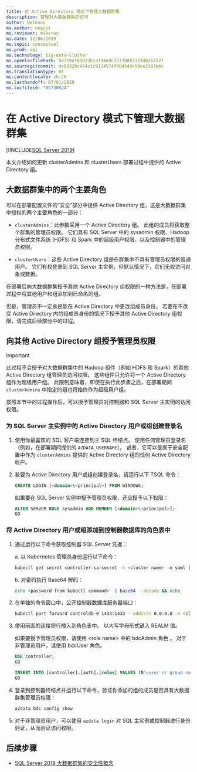 ```yaml
---
title: 在 Active Directory 模式下管理大数据群集
description: 管理对大数据群集的访问
author: NelGson
ms.author: negust
ms.reviewer: mikeray
ms.date: 12/06/2019
ms.topic: conceptual
ms.prod: sql
ms.technology: big-data-cluster
ms.openlocfilehash: 94719ef65023b1afd4edcf7770887323d0267127
ms.sourcegitcommit: da88320c474c1c9124574f90d549c50ee3387b4c
ms.translationtype: HT
ms.contentlocale: zh-CN
ms.lasthandoff: 07/01/2020
ms.locfileid: "85730624"
---
```

# <a name="manage-big-data-cluster-access-in-active-directory-mode"></a>在 Active Directory 模式下管理大数据群集

[!INCLUDE[SQL Server 2019](../includes/applies-to-version/sqlserver2019.md)]

本文介绍如何更新 clusterAdmins 和 clusterUsers 部署过程中提供的 Active Directory 组。

## <a name="two-overarching-roles-in-the-big-data-cluster"></a>大数据群集中的两个主要角色

可以在部署配置文件的“安全”部分中提供 Active Directory 组，这是大数据群集中授权的两个主要角色的一部分：

* `clusterAdmins`：此参数采用一个 Active Directory 组。 此组的成员将获取整个群集的管理员权限。 它们具有 SQL Server 中的 sysadmin 权限、Hadoop 分布式文件系统 (HDFS) 和 Spark 中的超级用户权限，以及控制器中的管理员权限。

* `clusterUsers`：这些 Active Directory 组是在群集中不具有管理员权限的普通用户。 它们有权登录到 SQL Server 主实例，但默认情况下，它们无权访问对象或数据。

在部署后向大数据群集授予其他 Active Directory 组权限的一种方法是，在部署过程中将其他用户和组添加到已命名的组。 

但是，管理员不一定总是能在 Active Directory 中更改组成员身份。 若要在不改变 Active Directory 内的组成员身份的情况下授予其他 Active Directory 组权限，请完成后续部分中的过程。

## <a name="grant-administrator-permissions-to-additional-active-directory-groups"></a>向其他 Active Directory 组授予管理员权限

>[!IMPORTANT]
>此过程不会授予对大数据群集中的 Hadoop 组件（例如 HDFS 和 Spark）的其他 Active Directory 组管理员访问权限。 这些组件只允许将一个 Active Directory 组作为超级用户组。 此限制意味着，即使在执行此步骤之后，在部署期间 `clusterAdmins` 中指定的组也将始终作为超级用户组。

按照本节中的过程操作后，可以授予管理员对控制器和 SQL Server 主实例的访问权限。

### <a name="create-a-login-for-the-active-directory-user-or-group-in-the-sql-server-master-instance"></a>为 SQL Server 主实例中的 Active Directory 用户或组创建登录名 

1. 使用你最喜欢的 SQL 客户端连接到主 SQL 终结点。 使用任何管理员登录名（例如，在部署期间提供的 `AZDATA_USERNAME`）。 或者，它可以是属于安全配置中作为 `clusterAdmins` 提供的 Active Directory 组的任何 Active Directory 帐户。

1. 若要为 Active Directory 用户或组创建登录名，请运行以下 TSQL 命令：

   ```sql
   CREATE LOGIN [<domain>\<principal>] FROM WINDOWS;
   ```

   如果要在 SQL Server 实例中授予管理员权限，还应授予以下权限：

   ```sql
   ALTER SERVER ROLE sysadmin ADD MEMBER [<domain>\<principal>];
   GO
   ```

### <a name="add-the-active-directory-user-or-group-to-the-roles-table-in-the-controller-database"></a>将 Active Directory 用户或组添加到控制器数据库的角色表中 

1. 通过运行以下命令获取控制器 SQL Server 凭据：

   a. 以 Kubernetes 管理员身份运行以下命令：

   ```bash
   kubectl get secret controller-sa-secret -n <cluster name> -o yaml | grep password
   ```

   b. 对密码执行 Base64 解码：

   ```bash
   echo <password from kubectl command>  | base64 --decode && echo
   ```

1. 在单独的命令窗口中，公开控制器数据库服务器端口：

   ```bash
   kubectl port-forward controldb-0 1433:1433 --address 0.0.0.0 -n <cluster name>
   ```

1. 使用前面的连接将行插入到角色表中。 以大写字母形式键入 REALM 值。

   如果要授予管理员权限，请使用 \<role name> 中的 bdcAdmin 角色 。 对于非管理员用户，请使用 bdcUser 角色。

   ```sql
   USE controller;
   GO

   INSERT INTO [controller].[auth].[roles] VALUES (N'<user or group name>@<REALM>', N'<role name>')
   GO
   ```

1. 登录到控制器终结点并运行以下命令，验证你添加的组的成员是否具有大数据群集管理员权限：

   ```bash
   azdata bdc config show
   ```

1. 对于非管理员用户，可以使用 `azdata login` 对 SQL 主实例或控制器进行身份验证，从而验证访问权限。

## <a name="next-steps"></a>后续步骤

- [SQL Server 2019 大数据群集的安全性概念](concept-security.md)
